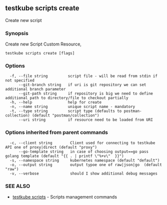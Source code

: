 ## testkube scripts create

Create new script

### Synopsis

Create new Script Custom Resource, 

```
testkube scripts create [flags]
```

### Options

```
  -f, --file string         script file - will be read from stdin if not specified
      --git-branch string   if uri is git repository we can set additional branch parameter
      --git-path string     if repository is big we need to define additional path to directory/file to checkout partially
  -h, --help                help for create
  -n, --name string         unique script name - mandatory
  -t, --type string         script type (defaults to postman-collection) (default "postman/collection")
      --uri string          if resource need to be loaded from URI
```

### Options inherited from parent commands

```
  -c, --client string        Client used for connecting to testkube API one of proxy|direct (default "proxy")
      --go-template string   in case of choosing output==go pass golang template (default "{{ . | printf \"%+v\"  }}")
  -s, --namespace string     kubernetes namespace (default "default")
  -o, --output string        output typoe one of raw|json|go  (default "raw")
  -v, --verbose              should I show additional debug messages
```

### SEE ALSO

* [testkube scripts](testkube_scripts.md)	 - Scripts management commands

